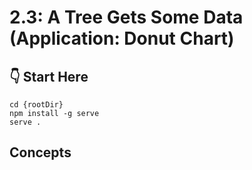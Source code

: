 # 2.3: A Tree Gets Some Data (Application: Donut Chart)

## :point_down: Start Here

```shell
cd {rootDir}
npm install -g serve
serve .
```

## Concepts

